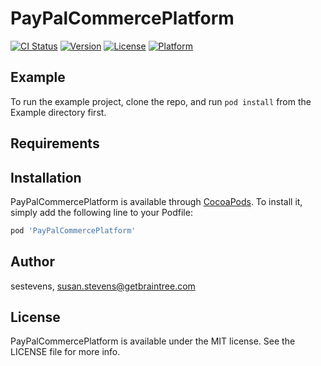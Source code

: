 # PayPalCommercePlatform

[![CI Status](https://img.shields.io/travis/sestevens/PayPalCommercePlatform.svg?style=flat)](https://travis-ci.org/sestevens/PayPalCommercePlatform)
[![Version](https://img.shields.io/cocoapods/v/PayPalCommercePlatform.svg?style=flat)](https://cocoapods.org/pods/PayPalCommercePlatform)
[![License](https://img.shields.io/cocoapods/l/PayPalCommercePlatform.svg?style=flat)](https://cocoapods.org/pods/PayPalCommercePlatform)
[![Platform](https://img.shields.io/cocoapods/p/PayPalCommercePlatform.svg?style=flat)](https://cocoapods.org/pods/PayPalCommercePlatform)

## Example

To run the example project, clone the repo, and run `pod install` from the Example directory first.

## Requirements

## Installation

PayPalCommercePlatform is available through [CocoaPods](https://cocoapods.org). To install
it, simply add the following line to your Podfile:

```ruby
pod 'PayPalCommercePlatform'
```

## Author

sestevens, susan.stevens@getbraintree.com

## License

PayPalCommercePlatform is available under the MIT license. See the LICENSE file for more info.
